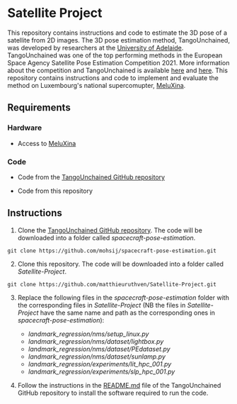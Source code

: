 # Satellite Project

This repository contains instructions and code to estimate the 3D pose of a satellite from 2D images. The 3D pose estimation method, TangoUnchained, was developed by researchers at the [University of Adelaide](https://cs.adelaide.edu.au/~ssl/). TangoUnchained was one of the top performing methods in the European Space Agency Satellite Pose Estimation Competition 2021. More information about the competition and TangoUnchained is available [here](https://www.sciencedirect.com/science/article/pii/S0094576523000048?casa_token=JXkEpfMAhY0AAAAA:77rgqTVSAoatpUrZVM9VNn63ORTN01hxg0CYP2FbXz4X25B7NZNRC4qEpGAtwN3fIet_Mlw26Pvb) and [here](https://kelvins.esa.int/pose-estimation-2021/). This repository contains instructions and code to implement and evaluate the method on Luxembourg's national supercomupter, [MeluXina](https://www.luxprovide.lu/meluxina/).

## Requirements

### Hardware

- Access to [MeluXina](https://www.luxprovide.lu/meluxina/)

### Code

- Code from the [TangoUnchained GitHub repository](https://github.com/mohsij/spacecraft-pose-estimation) 

- Code from this repository

## Instructions

1. Clone the [TangoUnchained GitHub repository](https://github.com/mohsij/spacecraft-pose-estimation). The code will be downloaded into a folder called *spacecraft-pose-estimation*.
```
git clone https://github.com/mohsij/spacecraft-pose-estimation.git
```

2. Clone this repository. The code will be downloaded into a folder called *Satellite-Project*.
```
git clone https://github.com/matthieuruthven/Satellite-Project.git
```

3. Replace the following files in the *spacecraft-pose-estimation* folder with the corresponding files in *Satellite-Project* (NB the files in *Satellite-Project* have the same name and path as the corresponding ones in *spacecraft-pose-estimation*):

    - *landmark_regression/nms/setup_linux.py*
    - *landmark_regression/nms/dataset/lightbox.py*
    - *landmark_regression/nms/dataset/PEdataset.py*
    - *landmark_regression/nms/dataset/sunlamp.py*
    - *landmark_regression/experiments/lit_hpc_001.py*
    - *landmark_regression/experiments/slp_hpc_001.py*

4. Follow the instructions in the [README.md](https://github.com/mohsij/spacecraft-pose-estimation/blob/main/README.md) file of the TangoUnchained GitHub repository to install the software required to run the code.